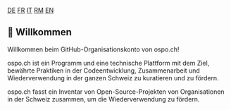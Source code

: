 [DE](./README.de.md) [FR](./README.fr.md) [IT](./README.it.md) [RM](./README.rm.md) [EN](./README.md)

## 👋 Willkommen

Willkommen beim GitHub-Organisationskonto von ospo.ch!

ospo.ch ist ein Programm und eine technische Plattform mit dem Ziel, bewährte Praktiken in der Codeentwicklung, Zusammenarbeit und Wiederverwendung in der ganzen Schweiz zu kuratieren und zu fördern.

ospo.ch fasst ein Inventar von Open-Source-Projekten von Organisationen in der Schweiz zusammen, um die Wiederverwendung zu fördern.
